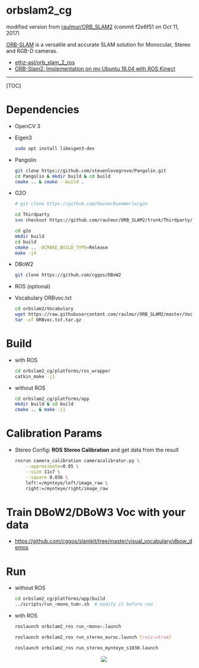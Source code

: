# orbslam2_cg

modified version from [raulmur/ORB_SLAM2](https://github.com/raulmur/ORB_SLAM2) (commit f2e6f51  on Oct 11, 2017)  

[ORB-SLAM](http://webdiis.unizar.es/~raulmur/orbslam/) is a versatile and accurate SLAM solution for Monocular, Stereo and RGB-D cameras.

* [ethz-asl/orb_slam_2_ros](https://github.com/ethz-asl/orb_slam_2_ros)
* [ORB-Slam2: Implementation on my Ubuntu 16.04 with ROS Kinect](https://medium.com/@j.zijlmans/orb-slam-2052515bd84c)

-----

[TOC]

# Dependencies

* OpenCV 3
* Eigen3
  ```sh
  sudo apt install libeigen3-dev
  ```
* Pangolin
  ```bash
  git clone https://github.com/stevenlovegrove/Pangolin.git
  cd Pangolin & mkdir build & cd build
  cmake .. & cmake --build .
  ```
* G2O
  ```sh
  # git clone https://github.com/RainerKuemmerle/g2o

  cd Thirdparty
  svn checkout https://github.com/raulmur/ORB_SLAM2/trunk/Thirdparty/g2o

  cd g2o
  mkdir build
  cd build
  cmake .. -DCMAKE_BUILD_TYPE=Release
  make -j4
  ```
* DBoW2 
  ```sh
  git clone https://github.com/cggos/DBoW2
  ```
* ROS (optional)
  
* Vocabulary ORBvoc.txt
  ```sh
  cd orbslam2/Vocabulary
  wget https://raw.githubusercontent.com/raulmur/ORB_SLAM2/master/Vocabulary/ORBvoc.txt.tar.gz
  tar -xf ORBvoc.txt.tar.gz
  ```

# Build

* with ROS
  ```sh
  cd orbslam2_cg/platforms/ros_wrapper
  catkin_make -j1
  ```

* without ROS
  ```sh
  cd orbslam2_cg/platforms/app
  mkdir build & cd build
  cmake .. & make -j1
  ```

# Calibration Params

* Stereo Config: **ROS Stereo Calibration** and get data from the result  
  ```sh
  rosrun camera_calibration cameracalibrator.py \
      --approximate=0.05 \
      --size 11x7 \
      --square 0.036 \
      left:=/mynteye/left/image_raw \
      right:=/mynteye/right/image_raw        
  ```

# Train DBoW2/DBoW3 Voc with your data

* https://github.com/cggos/slamkit/tree/master/visual_vocabulary/dbow_demos

# Run

* without ROS
  ```bash
  cd orbslam2_cg/platforms/app/build
  ../scripts/run_<mono_tum>.sh  # modify it before run
  ```

* with ROS
  ```sh
  roslaunch orbslam2_ros run_<mono>.launch

  roslaunch orbslam2_ros run_stereo_euroc.launch [rviz:=true]

  roslaunch orbslam2_ros run_stereo_mynteye_s1030.launch
  ```

  <p align="center">
    <img src="images/stereo_mynteye_s1030.jpg"/>
  </p>

